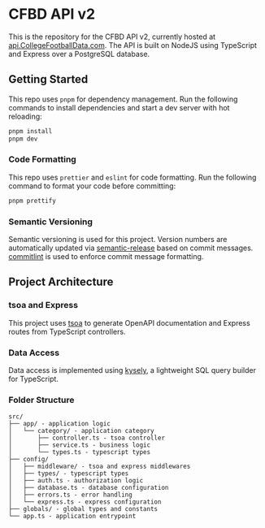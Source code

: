 # CFBD API v2

This is the repository for the CFBD API v2, currently hosted at [api.CollegeFootballData.com](https://api.collegefootballdata.com). The API is built on NodeJS using TypeScript and Express over a PostgreSQL database.

## Getting Started

This repo uses `pnpm` for dependency management. Run the following commands to install dependencies and start a dev server with hot reloading:

```bash
pnpm install
pnpm dev
```
### Code Formatting

This repo uses `prettier` and `eslint` for code formatting. Run the following command to format your code before committing:

```bash
pnpm prettify
```

### Semantic Versioning

Semantic versioning is used for this project. Version numbers are automatically updated via [semantic-release](https://github.com/semantic-release/semantic-release) based on commit messages. [commitlint](https://commitlint.js.org/) is used to enforce commit message formatting.

## Project Architecture

### tsoa and Express

This project uses [tsoa](https://tsoa-community.github.io/docs/) to generate OpenAPI documentation and Express routes from TypeScript controllers.

### Data Access

Data access is implemented using [kysely](https://kysely.dev/), a lightweight SQL query builder for TypeScript.

### Folder Structure
```
src/
├── app/ - application logic
│   └── category/ - application category
│       ├── controller.ts - tsoa controller
│       ├── service.ts - business logic
│       └── types.ts - typescript types
├── config/
│   ├── middleware/ - tsoa and express middlewares
│   ├── types/ - typescript types
│   ├── auth.ts - authorization logic
│   ├── database.ts - database configuration
│   ├── errors.ts - error handling
│   └── express.ts - express configuration
├── globals/ - global types and constants
└── app.ts - application entrypoint
